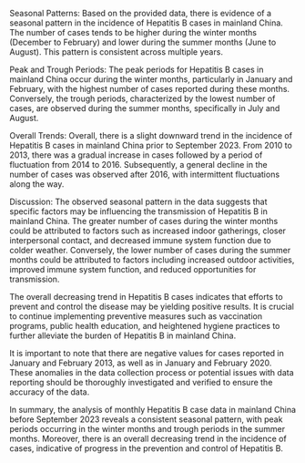 Seasonal Patterns:
Based on the provided data, there is evidence of a seasonal pattern in the incidence of Hepatitis B cases in mainland China. The number of cases tends to be higher during the winter months (December to February) and lower during the summer months (June to August). This pattern is consistent across multiple years.

Peak and Trough Periods:
The peak periods for Hepatitis B cases in mainland China occur during the winter months, particularly in January and February, with the highest number of cases reported during these months. Conversely, the trough periods, characterized by the lowest number of cases, are observed during the summer months, specifically in July and August.

Overall Trends:
Overall, there is a slight downward trend in the incidence of Hepatitis B cases in mainland China prior to September 2023. From 2010 to 2013, there was a gradual increase in cases followed by a period of fluctuation from 2014 to 2016. Subsequently, a general decline in the number of cases was observed after 2016, with intermittent fluctuations along the way.

Discussion:
The observed seasonal pattern in the data suggests that specific factors may be influencing the transmission of Hepatitis B in mainland China. The greater number of cases during the winter months could be attributed to factors such as increased indoor gatherings, closer interpersonal contact, and decreased immune system function due to colder weather. Conversely, the lower number of cases during the summer months could be attributed to factors including increased outdoor activities, improved immune system function, and reduced opportunities for transmission.

The overall decreasing trend in Hepatitis B cases indicates that efforts to prevent and control the disease may be yielding positive results. It is crucial to continue implementing preventive measures such as vaccination programs, public health education, and heightened hygiene practices to further alleviate the burden of Hepatitis B in mainland China.

It is important to note that there are negative values for cases reported in January and February 2013, as well as in January and February 2020. These anomalies in the data collection process or potential issues with data reporting should be thoroughly investigated and verified to ensure the accuracy of the data.

In summary, the analysis of monthly Hepatitis B case data in mainland China before September 2023 reveals a consistent seasonal pattern, with peak periods occurring in the winter months and trough periods in the summer months. Moreover, there is an overall decreasing trend in the incidence of cases, indicative of progress in the prevention and control of Hepatitis B.